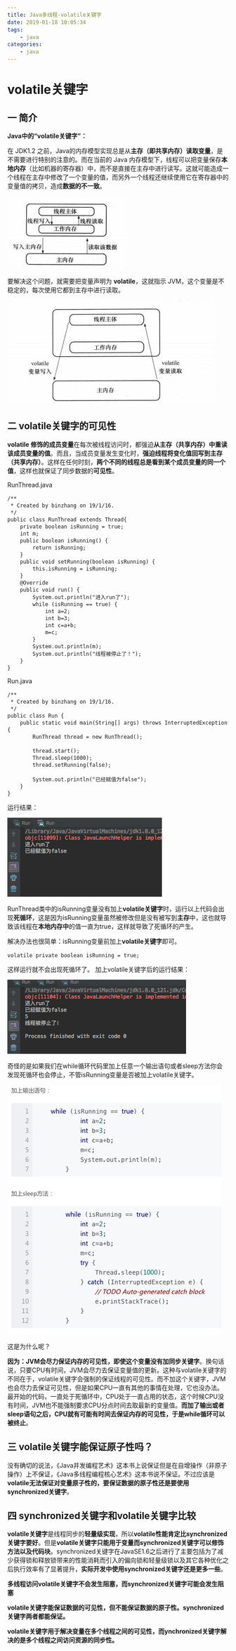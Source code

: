 ```yaml
---
title: Java多线程-volatile关键字
date: 2019-01-18 10:05:34
tags:
	- java
categories:
	- java
---
```


# volatile关键字

## 一 简介

**Java中的“volatile关键字”：**

在 JDK1.2 之前，Java的内存模型实现总是从**主存（即共享内存）读取变量**，是不需要进行特别的注意的。而在当前的 Java 内存模型下，线程可以把变量保存**本地内存**（比如机器的寄存器）中，而不是直接在主存中进行读写。这就可能造成一个线程在主存中修改了一个变量的值，而另外一个线程还继续使用它在寄存器中的变量值的拷贝，造成**数据的不一致**。 

![](/uploads/190118java1/1.png)

要解决这个问题，就需要把变量声明为 **volatile**，这就指示 JVM，这个变量是不稳定的，每次使用它都到主存中进行读取。 

![](/uploads/190118java1/2.png)

## 二 volatile关键字的可见性

**volatile 修饰的成员变量**在每次被线程访问时，都强迫**从主存（共享内存）中重读该成员变量的值**。而且，当成员变量发生变化时，**强迫线程将变化值回写到主存（共享内存）**。这样在任何时刻，**两个不同的线程总是看到某个成员变量的同一个值**，这样也就保证了同步数据的**可见性**。

RunThread.java

```
/**
 * Created by binzhang on 19/1/16.
 */
public class RunThread extends Thread{
    private boolean isRunning = true;
    int m;
    public boolean isRunning() {
        return isRunning;
    }
    public void setRunning(boolean isRunning) {
        this.isRunning = isRunning;
    }
    @Override
    public void run() {
        System.out.println("进入run了");
        while (isRunning == true) {
            int a=2;
            int b=3;
            int c=a+b;
            m=c;
        }
        System.out.println(m);
        System.out.println("线程被停止了！");
    }
}
```

Run.java

```
/**
 * Created by binzhang on 19/1/16.
 */
public class Run {
    public static void main(String[] args) throws InterruptedException {
        RunThread thread = new RunThread();

        thread.start();
        Thread.sleep(1000);
        thread.setRunning(false);

        System.out.println("已经赋值为false");
    }
}
```

运行结果：

![](/uploads/190118java1/3.png)

RunThread类中的isRunning变量没有加上**volatile关键字**时，运行以上代码会出现**死循环**，这是因为isRunning变量虽然被修改但是没有被写到**主存**中，这也就导致该线程在**本地内存中**的值一直为true，这样就导致了死循环的产生。

解决办法也很简单：isRunning变量前加上**volatile关键字**即可。 

```
volatile private boolean isRunning = true;
```
 
这样运行就不会出现死循环了。 
加上volatile关键字后的运行结果： 

![](/uploads/190118java1/4.png)

奇怪的是如果我们在while循环代码里加上任意一个输出语句或者sleep方法你会发现死循环也会停止，不管isRunning变量是否被加上volatile关键字。

![](/uploads/190118java1/5.png)

这是为什么呢？

**因为：JVM会尽力保证内存的可见性，即使这个变量没有加同步关键字**。换句话说，只要CPU有时间，JVM会尽力去保证变量值的更新。这种与volatile关键字的不同在于，volatile关键字会强制的保证线程的可见性。而不加这个关键字，JVM也会尽力去保证可见性，但是如果CPU一直有其他的事情在处理，它也没办法。最开始的代码，一直处于死循环中，CPU处于一直占用的状态，这个时候CPU没有时间，JVM也不能强制要求CPU分点时间去取最新的变量值。**而加了输出或者sleep语句之后，CPU就有可能有时间去保证内存的可见性，于是while循环可以被终止**。

## 三 volatile关键字能保证原子性吗？

没有确切的说法，《Java并发编程艺术》这本书上说保证但是在自增操作（非原子操作）上不保证，《Java多线程编程核心艺术》这本书说不保证。不过应该是**volatile无法保证对变量原子性的，要保证数据的原子性还是要使用synchronized关键字**。

## 四 synchronized关键字和volatile关键字比较

**volatile关键字**是线程同步的**轻量级实现**，所以**volatile性能肯定比synchronized关键字要好**。但是**volatile关键字只能用于变量而synchronized关键字可以修饰方法以及代码块**。synchronized关键字在JavaSE1.6之后进行了主要包括为了减少获得锁和释放锁带来的性能消耗而引入的偏向锁和轻量级锁以及其它各种优化之后执行效率有了显著提升，**实际开发中使用synchronized关键字还是更多一些**。

**多线程访问volatile关键字不会发生阻塞，而synchronized关键字可能会发生阻塞**

**volatile关键字能保证数据的可见性，但不能保证数据的原子性。synchronized关键字两者都能保证。**

**volatile关键字用于解决变量在多个线程之间的可见性，而ynchronized关键字解决的是多个线程之间访问资源的同步性。**




